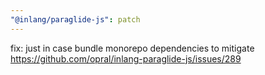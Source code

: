 ```yaml
---
"@inlang/paraglide-js": patch
---
```


fix: just in case bundle monorepo dependencies to mitigate https://github.com/opral/inlang-paraglide-js/issues/289

